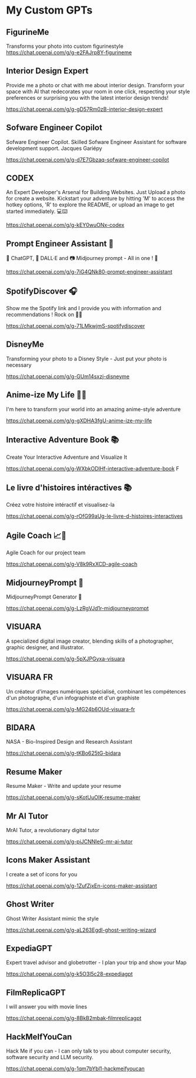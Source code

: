 # My Custom GPTs

## FigurineMe
Transforms your photo into custom figurinestyle
https://chat.openai.com/g/g-e2FAJrp8Y-figurineme

## Interior Design Expert
Provide me a photo or chat with me about interior design. Transform your space with AI that redecorates your room in one click, respecting your style preferences or surprising you with the latest interior design trends!

https://chat.openai.com/g/g-gD57Rm0zB-interior-design-expert


## Sofware Engineer Copilot
Sofware Engineer Copilot. Skilled Sofware Engineer Assistant for software development support. Jacques Gariépy

https://chat.openai.com/g/g-d7E7Gbzaq-sofware-engineer-copilot


## CODEX
An Expert Developer's Arsenal for Building Websites. Just Upload a photo for create a website. Kickstart your adventure by hitting 'M' to access the hotkey options, 'R' to explore the README, or upload an image to get started immediately. 💻⌨️ 

https://chat.openai.com/g/g-kEY0wuONx-codex


## Prompt Engineer Assistant 📝
🤖 ChatGPT, 🎨 DALL·E and 📷 Midjourney prompt - All in one ! 🧠 

https://chat.openai.com/g/g-7iG4QNk80-prompt-engineer-assistant


## SpotifyDiscover 🎧
Show me the Spotify link and I provide you with information and recommendations ! Rock on 🎤🎸 

https://chat.openai.com/g/g-71LMkwjmS-spotifydiscover


## DisneyMe
Transforming your photo to a Disney Style - Just put your photo is necessary

https://chat.openai.com/g/g-GUm14sxzj-disneyme


## Anime-ize My Life 🦄🐲
I'm here to transform your world into an amazing anime-style adventure

https://chat.openai.com/g/g-gXDHA3fgU-anime-ize-my-life


## Interactive Adventure Book 📚
Create Your Interactive Adventure and Visualize It 

https://chat.openai.com/g/g-WXbkODlHf-interactive-adventure-book
F

## Le livre d'histoires intéractives 📚
Créez votre histoire intéractif et visualisez-la 

https://chat.openai.com/g/g-rOfG99aUg-le-livre-d-histoires-interactives


## Agile Coach 📈🤝
Agile Coach for our project team 

https://chat.openai.com/g/g-V8k9RxXCD-agile-coach


## MidjourneyPrompt 🎨
MidjourneyPrompt Generator 🎨

https://chat.openai.com/g/g-LzRgVJd1r-midjourneyprompt


## VISUARA
A specialized digital image creator, blending skills of a photographer, graphic designer, and illustrator. 

https://chat.openai.com/g/g-5pXJPGyxa-visuara


## VISUARA FR
Un créateur d'images numériques spécialisé, combinant les compétences d'un photographe, d'un infographiste et d'un graphiste 

https://chat.openai.com/g/g-MG24b6OUd-visuara-fr


## BIDARA
NASA - Bio-Inspired Design and Research Assistant

https://chat.openai.com/g/g-tKBo625tG-bidara


## Resume Maker
Resume Maker - Write and update your resume 

https://chat.openai.com/g/g-sKotUuOIK-resume-maker


## Mr AI Tutor
MrAI Tutor, a revolutionary digital tutor 

https://chat.openai.com/g/g-piJCNNIeG-mr-ai-tutor


## Icons Maker Assistant
I create a set of icons for you

https://chat.openai.com/g/g-1ZufZjxEn-icons-maker-assistant


## Ghost Writer
Ghost Writer Assistant mimic the style

https://chat.openai.com/g/g-aL263Egdl-ghost-writing-wizard


## ExpediaGPT
Expert travel advisor and globetrotter - I plan your trip and show your Map 

https://chat.openai.com/g/g-k5O3l5c28-expediagpt

## FilmReplicaGPT
I will answer you with movie lines

https://chat.openai.com/g/g-8BkB2mbak-filmreplicagpt


## HackMeIfYouCan
Hack Me if you can - I can only talk to you about computer security, software security and LLM security.

https://chat.openai.com/g/g-1qm7bYbl1-hackmeifyoucan
